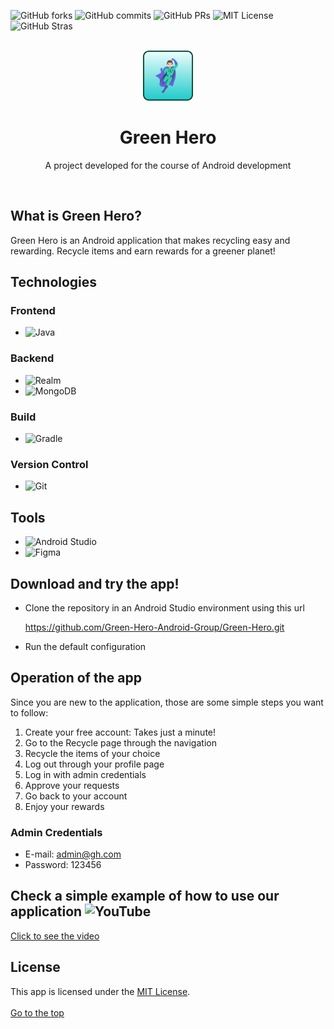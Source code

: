 <a name="topReadme"></a>

![GitHub forks](https://img.shields.io/github/forks/Green-Hero-Android-Group/Green-Hero?style=for-the-badge)
![GitHub commits](https://img.shields.io/github/commit-activity/t/Green-Hero-Android-Group/Green-Hero?style=for-the-badge)
![GitHub PRs](https://img.shields.io/github/issues-pr-closed/Green-Hero-Android-Group/Green-Hero?style=for-the-badge)
![MIT License](https://img.shields.io/github/license/Green-Hero-Android-Group/Green-Hero?style=for-the-badge)
![GitHub Stras](https://img.shields.io/github/stars/Green-Hero-Android-Group/Green-Hero?style=for-the-badge)

<br/>
<div align="center">
  <img src="Logo.png" alt="Logo" width="80" height="80">
  <h1 color="green">Green Hero</h2>
  <p>A project developed for the course of Android development</p>
  
</div>
<br/>

## What is Green Hero?
Green Hero is an Android application that makes recycling easy and rewarding. 
Recycle items and earn rewards for a greener planet!

## Technologies 
### Frontend
- ![Java](https://img.shields.io/badge/java-%23ED8B00.svg?style=for-the-badge&logo=openjdk&logoColor=white)
### Backend
- ![Realm](https://img.shields.io/badge/Realm-39477F?style=for-the-badge&logo=realm&logoColor=white)
- ![MongoDB](https://img.shields.io/badge/MongoDB-%234ea94b.svg?style=for-the-badge&logo=mongodb&logoColor=white)
### Build
- ![Gradle](https://img.shields.io/badge/Gradle-02303A.svg?style=for-the-badge&logo=Gradle&logoColor=white)
### Version Control
- ![Git](https://img.shields.io/badge/git-%23F05033.svg?style=for-the-badge&logo=git&logoColor=white)

## Tools
- ![Android Studio](https://img.shields.io/badge/android%20studio-346ac1?style=for-the-badge&logo=android%20studio&logoColor=white)
- ![Figma](https://img.shields.io/badge/figma-%23F24E1E.svg?style=for-the-badge&logo=figma&logoColor=white)

## Download and try the app!
- Clone the repository in an Android Studio environment using this url <p>https://github.com/Green-Hero-Android-Group/Green-Hero.git</p>
- Run the default configuration

## Operation of the app
Since you are new to the application, those are some simple steps you want to follow:
1) Create your free account: Takes just a minute!
2) Go to the Recycle page through the navigation
3) Recycle the items of your choice
4) Log out through your profile page
5) Log in with admin credentials
6) Approve your requests
7) Go back to your account
8) Enjoy your rewards


### Admin Credentials
- E-mail: admin@gh.com
- Password: 123456


## Check a simple example of how to use our application  ![YouTube](https://img.shields.io/badge/YouTube-%23FF0000.svg?style=for-the-badge&logo=YouTube&logoColor=white)
<a href="https://www.youtube.com/watch?v=aOOWNVhSRk4">Click to see the video</a>

## License
This app is licensed under the <a href="https://github.com/Green-Hero-Android-Group/Green-Hero/blob/main/LICENSE">MIT License</a>.
<br/>
<br/>
<a href="topReadme">Go to the top</a>
